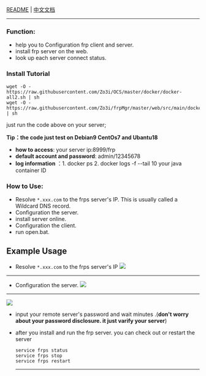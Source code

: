 [README](README.md) | [中文文档](README_zh.md)

---

### Function:

- help you to Configuration frp client and server.
- install frp server on the web.
- look up each server connect status.

### Install Tutorial

```shell
wget -O - https://raw.githubusercontent.com/Zo3i/OCS/master/docker/docker-all2.sh | sh
wget -O - https://raw.githubusercontent.com/Zo3i/frpMgr/master/web/src/main/docker/final/run.sh | sh
```
just run the code above on your server;

**Tip：the code just test on Debian9 CentOs7 and Ubantu18**

- **how to access**: your server ip:8999/frp 
- **default account and password**: admin/12345678
- **log information** ：1. docker ps  2. docker logs -f --tail 10 your java container ID

### How to Use:
- Resolve `*.xxx.com` to the frps server's IP. This is usually called a Wildcard DNS record.
- Configuration the server.
- install server online. 
- Configuration the client.
- run open.bat.

## Example Usage

- Resolve `*.xxx.com` to the frps server's IP
![](https://i.bmp.ovh/imgs/2019/06/b8db29874c3b85cf.png)
---
- Configuration the server.
![](https://zxx.one/imgs/2019/11/b9e77a605f309b16.png)
---
![](https://zxx.one/imgs/2019/11/537de54b7346c10b.png)
- input your remote  server's password and wait minutes .(**don't worry about your password disclosure. it just varify your server**)

- after you install and run the frp server. you can check out or restart the server 

  ```shell
  service frps status
  service frps stop
  service frps restart
  ```

  ---

  
